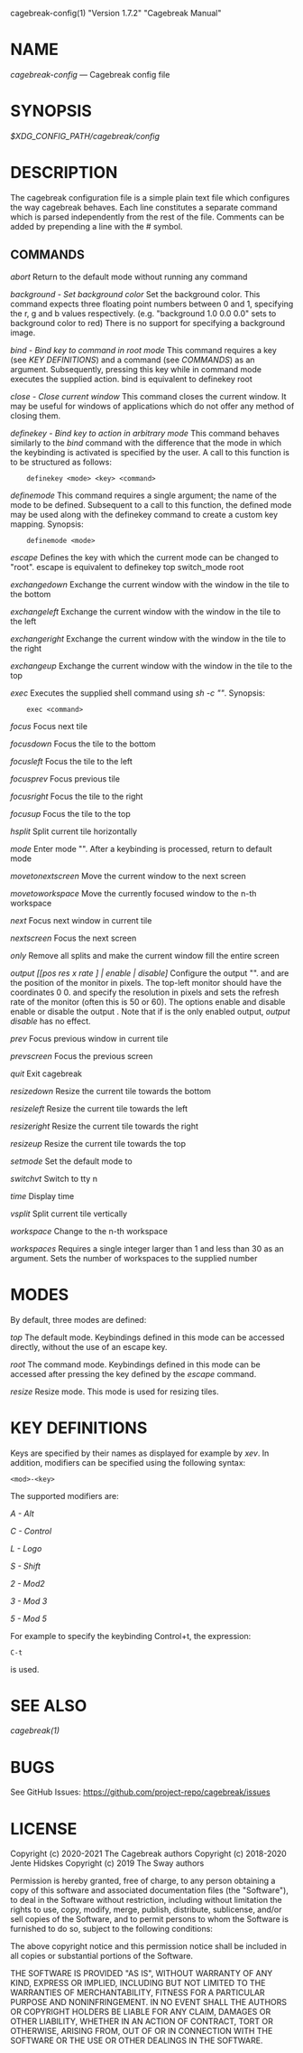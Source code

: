 cagebreak-config(1) "Version 1.7.2" "Cagebreak Manual"

# NAME

*cagebreak-config* — Cagebreak config file

# SYNOPSIS

*\$XDG_CONFIG_PATH/cagebreak/config*

# DESCRIPTION

The cagebreak configuration file is a simple plain text file which configures
the way cagebreak behaves.
Each line constitutes a separate command which is parsed
independently from the rest of the file. Comments can be added
by prepending a line with the # symbol.

## COMMANDS

*abort*
	Return to the default mode without running any command

*background - Set background color*
	Set the background color. This command expects three floating point numbers
	between 0 and 1, specifying the r, g and b values respectively.
	(e.g. "background 1.0 0.0 0.0" sets to background color to red)
	There is no support for specifying a background image.

*bind - Bind key to command in root mode*
	This command requires a key (see *KEY DEFINITIONS*) and a command (see *COMMANDS*) as an argument.
	Subsequently, pressing this key while in command mode executes the
	supplied action. bind <key> <command> is equivalent to
		definekey root <key> <command>

*close - Close current window*
	This command closes the current window. It may be useful for windows of applications which
	do not offer any method of closing them.

*definekey - Bind key to action in arbitrary mode*
	This command behaves similarly to the *bind* command with the
	difference that the mode in which the keybinding is activated is
	specified by the user. A call to this function is to be structured as follows:

		definekey <mode> <key> <command>

*definemode*
	This command requires a single argument; the name of the mode to be defined.
	Subsequent to a call to this function, the defined mode may be used along with
	the definekey command to create a custom key mapping. Synopsis:

		definemode <mode>

*escape*
	Defines the key with which the current mode can be changed to "root".
	escape <key> is equivalent to definekey top <key> switch_mode root

*exchangedown*
	Exchange the current window with the window in the tile to the bottom

*exchangeleft*
	Exchange the current window with the window in the tile to the left

*exchangeright*
	Exchange the current window with the window in the tile to the right

*exchangeup*
	Exchange the current window with the window in the tile to the top

*exec*
	Executes the supplied shell command using *sh -c "<command>"*. Synopsis:

		exec <command>

*focus*
	Focus next tile

*focusdown*
	Focus the tile to the bottom

*focusleft*
	Focus the tile to the left

*focusprev*
	Focus previous tile

*focusright*
	Focus the tile to the right

*focusup*
	Focus the tile to the top

*hsplit*
	Split current tile horizontally

*mode <mode>*
	Enter mode "<mode>". After a keybinding is processed, return to default mode

*movetonextscreen*
	Move the current window to the next screen

*movetoworkspace <n>*
	Move the currently focused window to the n-th workspace

*next*
	Focus next window in current tile

*nextscreen*
	Focus the next screen

*only*
	Remove all splits and make the current window fill the entire screen

*output <name> [[pos <xpos> <ypos> res <width>x<height> rate <rate>] | enable | disable]*
	Configure the output "<name>". <xpos> and <ypos> are the position of the monitor
	in pixels. The top-left monitor should have the coordinates 0 0. <width> and
	<height> specify the resolution in pixels and <rate> sets the refresh rate of
	the monitor (often this is 50 or 60). The options enable and disable
	enable or disable the output <name>. Note that if <output> is the only enabled
	output, *output <output> disable* has no effect.

*prev*
	Focus previous window in current tile

*prevscreen*
	Focus the previous screen

*quit*
	Exit cagebreak

*resizedown*
	Resize the current tile towards the bottom

*resizeleft*
	Resize the current tile towards the left

*resizeright*
	Resize the current tile towards the right

*resizeup*
	Resize the current tile towards the top

*setmode <mode>*
	Set the default mode to <mode>

*switchvt <n>*
	Switch to tty n

*time*
	Display time

*vsplit*
	Split current tile vertically

*workspace <n>*
	Change to the n-th workspace

*workspaces*
	Requires a single integer larger than 1 and less than 30 as an argument. Sets the number of
	workspaces to the supplied number

# MODES

By default, three modes are defined:

*top*
	The default mode. Keybindings defined in this mode can be accessed
	directly, without the use of an escape key.

*root*
	The command mode. Keybindings defined in this mode can be accessed
	after pressing the key defined by the *escape* command.

*resize*
	Resize mode. This mode is used for resizing tiles.

# KEY DEFINITIONS

Keys are specified by their names as displayed for example by *xev*.
In addition, modifiers can be specified using the following syntax:

	<mod>-<key>

The supported modifiers are:

*A - Alt*

*C - Control*

*L - Logo*

*S - Shift*

*2 - Mod2*

*3 - Mod 3*

*5 - Mod 5*

For example to specify the keybinding Control+t, the expression:

	C-t

is used.

# SEE ALSO

*cagebreak(1)*

# BUGS

See GitHub Issues: <https://github.com/project-repo/cagebreak/issues>

# LICENSE

Copyright (c) 2020-2021 The Cagebreak authors
Copyright (c) 2018-2020 Jente Hidskes
Copyright (c) 2019 The Sway authors

Permission is hereby granted, free of charge, to any person obtaining a copy of
this software and associated documentation files (the "Software"), to deal in
the Software without restriction, including without limitation the rights to
use, copy, modify, merge, publish, distribute, sublicense, and/or sell copies
of the Software, and to permit persons to whom the Software is furnished to do
so, subject to the following conditions:

The above copyright notice and this permission notice shall be included in all
copies or substantial portions of the Software.

THE SOFTWARE IS PROVIDED "AS IS", WITHOUT WARRANTY OF ANY KIND, EXPRESS OR
IMPLIED, INCLUDING BUT NOT LIMITED TO THE WARRANTIES OF MERCHANTABILITY,
FITNESS FOR A PARTICULAR PURPOSE AND NONINFRINGEMENT. IN NO EVENT SHALL THE
AUTHORS OR COPYRIGHT HOLDERS BE LIABLE FOR ANY CLAIM, DAMAGES OR OTHER
LIABILITY, WHETHER IN AN ACTION OF CONTRACT, TORT OR OTHERWISE, ARISING FROM,
OUT OF OR IN CONNECTION WITH THE SOFTWARE OR THE USE OR OTHER DEALINGS IN THE
SOFTWARE.

